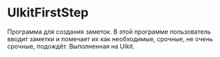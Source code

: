 # UIkitFirstStep
Программа для создания заметок.
В этой программе пользователь вводит заметки и помечает их как необходимые, срочные, не очень срочные, подождёт.
Выполненная на UIkit.
